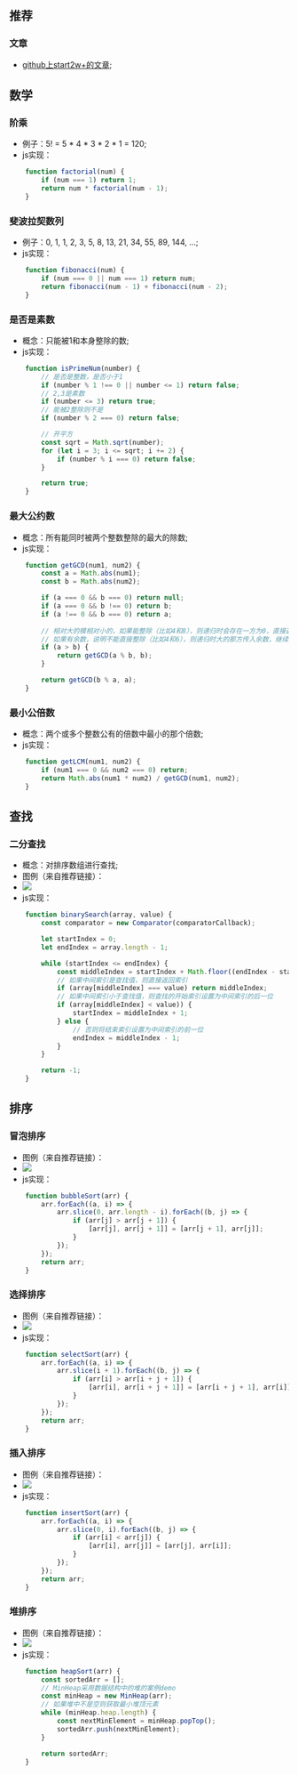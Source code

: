 ## 推荐

### 文章
- [github上start2w+的文章](https://github.com/trekhleb/javascript-algorithms/blob/master/README.zh-CN.md);


## 数学

### 阶乘
- 例子：5! = 5 * 4 * 3 * 2 * 1 = 120;
- js实现：
```js
    function factorial(num) {
        if (num === 1) return 1; 
        return num * factorial(num - 1);
    }
```

### 斐波拉契数列
- 例子：0, 1, 1, 2, 3, 5, 8, 13, 21, 34, 55, 89, 144, ...;
- js实现：
```js
    function fibonacci(num) {
        if (num === 0 || num === 1) return num;
        return fibonacci(num - 1) + fibonacci(num - 2);
    }
```

### 是否是素数
- 概念：只能被1和本身整除的数;
- js实现：
```js
    function isPrimeNum(number) {
        // 是否是整数，是否小于1
        if (number % 1 !== 0 || number <= 1) return false;
        // 2,3是素数
        if (number <= 3) return true;
        // 能被2整除则不是
        if (number % 2 === 0) return false;

        // 开平方
        const sqrt = Math.sqrt(number);
        for (let i = 3; i <= sqrt; i += 2) {
            if (number % i === 0) return false;
        }

        return true;
    }
```

### 最大公约数
- 概念：所有能同时被两个整数整除的最大的除数;
- js实现：
```js
    function getGCD(num1, num2) {
        const a = Math.abs(num1);
        const b = Math.abs(num2);

        if (a === 0 && b === 0) return null;
        if (a === 0 && b !== 0) return b;
        if (a !== 0 && b === 0) return a;
        
        // 相对大的模相对小的，如果能整除（比如4和8），则递归时会存在一方为0，直接返回另一方
        // 如果有余数，说明不能直接整除（比如4和6），则递归时大的那方传入余数，继续递归，直到一方能整除另一方
        if (a > b) {
            return getGCD(a % b, b);
        }

        return getGCD(b % a, a);
    }
```

### 最小公倍数
- 概念：两个或多个整数公有的倍数中最小的那个倍数;
- js实现：
```js
    function getLCM(num1, num2) {
        if (num1 === 0 && num2 === 0) return;
        return Math.abs(num1 * num2) / getGCD(num1, num2);
    }
```


## 查找

### 二分查找
- 概念：对排序数组进行查找;
- 图例（来自推荐链接）：
- <img src="https://camo.githubusercontent.com/b4fcd9ad8f7402d3eff24bef5d2cb8480ecbd448/68747470733a2f2f75706c6f61642e77696b696d656469612e6f72672f77696b6970656469612f636f6d6d6f6e732f382f38332f42696e6172795f5365617263685f446570696374696f6e2e737667">
- js实现：
```js
    function binarySearch(array, value) {
        const comparator = new Comparator(comparatorCallback);

        let startIndex = 0;
        let endIndex = array.length - 1;

        while (startIndex <= endIndex) {
            const middleIndex = startIndex + Math.floor((endIndex - startIndex) / 2);
            // 如果中间索引是查找值，则直接返回索引
            if (array[middleIndex] === value) return middleIndex;
            // 如果中间索引小于查找值，则查找的开始索引设置为中间索引的后一位
            if (array[middleIndex] < value)) {
                startIndex = middleIndex + 1;
            } else {
                // 否则将结束索引设置为中间索引的前一位
                endIndex = middleIndex - 1;
            }
        }

        return -1;
    }
```


## 排序

### 冒泡排序
- 图例（来自推荐链接）：
- <img src="https://camo.githubusercontent.com/383b23979d4d7f279f8fb285b36bcdd357b10a35/68747470733a2f2f75706c6f61642e77696b696d656469612e6f72672f77696b6970656469612f636f6d6d6f6e732f632f63382f427562626c652d736f72742d6578616d706c652d33303070782e676966">
- js实现：
```js
    function bubbleSort(arr) {
        arr.forEach((a, i) => {
            arr.slice(0, arr.length - i).forEach((b, j) => {
                if (arr[j] > arr[j + 1]) {
                    [arr[j], arr[j + 1]] = [arr[j + 1], arr[j]];
                }
            });
        });
        return arr;
    }
```

### 选择排序
- 图例（来自推荐链接）：
- <img src="https://camo.githubusercontent.com/adfa2cdcc3825092dc405aadd87453571d6e0dc4/68747470733a2f2f75706c6f61642e77696b696d656469612e6f72672f77696b6970656469612f636f6d6d6f6e732f392f39342f53656c656374696f6e2d536f72742d416e696d6174696f6e2e676966">
- js实现：
```js
    function selectSort(arr) {
        arr.forEach((a, i) => {
            arr.slice(i + 1).forEach((b, j) => {
                if (arr[i] > arr[i + j + 1]) {
                    [arr[i], arr[i + j + 1]] = [arr[i + j + 1], arr[i]];
                }
            });
        });
        return arr;
    }
```

### 插入排序
- 图例（来自推荐链接）：
- <img src="https://camo.githubusercontent.com/8f6fedc10da579f13b22b949f6ad29255b6d721f/68747470733a2f2f75706c6f61642e77696b696d656469612e6f72672f77696b6970656469612f636f6d6d6f6e732f302f30662f496e73657274696f6e2d736f72742d6578616d706c652d33303070782e676966">
- js实现：
```js
    function insertSort(arr) {
        arr.forEach((a, i) => {
            arr.slice(0, i).forEach((b, j) => {
                if (arr[i] < arr[j]) {
                    [arr[i], arr[j]] = [arr[j], arr[i]];
                }
            });
        });
        return arr;
    }
```

### 堆排序
- 图例（来自推荐链接）：
- <img src="https://camo.githubusercontent.com/61a398b035696628efb6b2b71aa444c0e658e8f7/68747470733a2f2f75706c6f61642e77696b696d656469612e6f72672f77696b6970656469612f636f6d6d6f6e732f342f34642f48656170736f72742d6578616d706c652e676966">
- js实现：
```js
    function heapSort(arr) {
        const sortedArr = [];
        // MinHeap采用数据结构中的堆的案例demo
        const minHeap = new MinHeap(arr);
        // 如果堆中不是空则获取最小堆顶元素
        while (minHeap.heap.length) {
            const nextMinElement = minHeap.popTop();
            sortedArr.push(nextMinElement);
        }

        return sortedArr;
    }
```